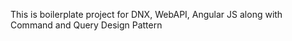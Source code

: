 This is boilerplate project for DNX, WebAPI, Angular JS along with Command and Query Design Pattern
